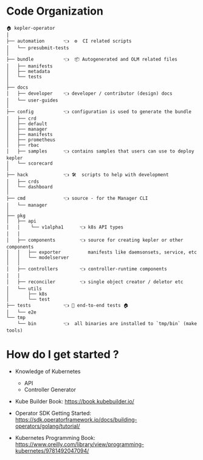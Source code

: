 
# Code Organization

```
🏠 kepler-operator
│
├── automation       👈  ⚙️  CI related scripts
│   └── presubmit-tests
│
├── bundle           👈  📦 Autogenerated and OLM related files
│   ├── manifests
│   ├── metadata
│   └── tests
│
├── docs
│   ├── developer    👈 developer / contributor (design) docs 
│   └── user-guides
│
├── config           👈 configuration is used to generate the bundle
│   ├── crd
│   ├── default
│   ├── manager
│   ├── manifests
│   ├── prometheus
│   ├── rbac
│   ├── samples      👈 contains samples that users can use to deploy kepler
│   └── scorecard
│ 
├── hack             👈 🛠️  scripts to help with development
│   ├── crds
│   └── dashboard
│
├── cmd              👈 source - for the Manager CLI
│   └── manager
│
├── pkg
│   ├── api
│   │    └── v1alpha1      👈 k8s API types
│   │
│   ├── components         👈 source for creating kepler or other components
│   │   ├── exporter          manifests like daemsonsets, service, etc
│   │   └── modelserver
│   │
│   ├── controllers        👈 controller-runtime components
│   │
│   ├── reconciler         👈 single object creator / deletor etc
│   └── utils
│       ├── k8s
│       └── test
├── tests            👈 🧪 end-to-end tests 🏠
│   └── e2e
└── tmp
    └── bin          👈  all binaries are installed to `tmp/bin` (make tools)
```


# How do I get started ?

* Knowledge of Kubernetes
	- API
	- Controller Generator

* Kube Builder Book: https://book.kubebuilder.io/
* Operator SDK Getting Started: https://sdk.operatorframework.io/docs/building-operators/golang/tutorial/
* Kubernetes Programming Book: https://www.oreilly.com/library/view/programming-kubernetes/9781492047094/

